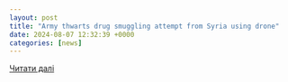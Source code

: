 ```yaml
---
layout: post
title: "Army thwarts drug smuggling attempt from Syria using drone"
date: 2024-08-07 12:32:39 +0000
categories: [news]
---
```


[Читати далі](https://jordantimes.com/news/local/army-thwarts-drug-smuggling-attempt-syria-using-drone-1)
